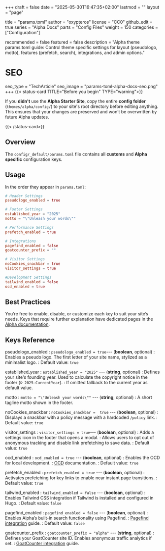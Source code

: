 +++
draft = false
date = "2025-05-30T16:47:35+02:00"
lastmod = ""
layout = "page"

title = "params.toml"
author = "oxypteros"
license = "CC0"
github_edit = true
series = "Alpha Docs"
  parts = "Config Files"
  weight = 150
categories = ["Configuration"]

recommended = false
featured = false
description = "Alpha theme params.toml guide: Control theme specific settings for layout (pseudologo, motto), features (prefetch, search), integrations, and admin options."
# SEO
seo_type = "TechArticle"
seo_image = "params-toml-alpha-docs-seo.png"
+++
{{< status-card TITLE="Before you begin" TYPE="warning">}}

If you **didn't** use the **Alpha Starter Site**, copy the entire **config folder** (`themes/alpha/config/`) to your site's root directory before editing anything. 
This ensures that your changes are preserved and won’t be overwritten by future Alpha updates.

{{< /status-card>}}

## Overview
The `config/_default/params.toml` file contains all **customs** and **Alpha specific** configuration keys.

## Usage
In the order they appear in `params.toml`:
```toml
# Header Settings
pseudologo_enabled = true

# Footer Settings
established_year = "2025"
motto = "\"Unleash your words\""

# Performance Settings
prefetch_enabled = true

# Integrations
pagefind_enabled = false
goatcounter_prefix = ""

# Visitor Settings
noCookies_snackbar = true
visitor_settings = true

#Development Settings
tailwind_enabled = false
ocd_enabled = true
```

## Best Practices
You’re free to enable, disable, or customize each key to suit your site’s needs. Keys that require further explanation have dedicated pages in the [Alpha documentation](/docs).

## Keys Reference
pseudologo_enabled
: `pseudologo_enabled = true`--- (**boolean**, optional)
: Enables a pseudo logo. The first letter of your site name, stylized as a minimalist logo.
: Default value: `true`

established_year
: `established_year = "2025"` --- (**string**, optional)
: Defines your site's founding year. Used to calculate the copyright
notice in the footer (`© 2025–CurrentYear`).
: If omitted fallback to the current year as default value.

motto
: `motto = "\"Unleash your words\""` --- (**string**, optional)
: A short tagline motto shown in the footer. 

noCookies_snackbar
: `noCookies_snackbar =  true` --- (**boolean**, optional)
: Displays a snackbar with a policy message with a hardcoded `/policy` link.
: Default value: `true`

visitor_settings
: `visitor_settings = true`--- (**boolean**, optional)
: Adds a settings icon in the footer that opens a modal.
: Allows users to opt out of anonymous tracking and disable link prefetching to save data.
: Default value: `true`

ocd_enabled
: `ocd_enabled = true` --- (**boolean**, optional)
: Enables the OCD for local development.
: [OCD](/docs/integrations/search) documentation.
: Default value: `true`

prefetch_enabled
: `prefetch_enabled = true` --- (**boolean**, optional)
: Activates prefetching for key links to enable near instant page transitions.
: Default value: `true`

tailwind_enabled
: `tailwind_enabled = false` --- (**boolean**, optional)
: Enables Tailwind CSS integration if Tailwind is installed and configured in Hugo.
: Default value: `false`

pagefind_enabled
: `pagefind_enabled = false` --- (**boolean**, optional)
: Enables Alpha’s built-in search functionality using Pagefind.
: [Pagefind integration](/docs/integrations/search) guide.
: Default value: `false`

goatcounter_prefix
: `goatcounter_prefix = "alpha"` --- (**string**, optional)
: Defines your GoatCounter site ID. Enables anonymous traffic analytics if set.
: [GoatCounter integration](/docs/integrations/analytics) guide.